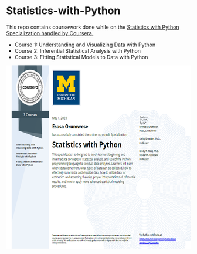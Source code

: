 # Statistics-with-Python

This repo contains coursework done while on the [Statistics with Python Specialization handled by Coursera.](https://www.coursera.org/specializations/statistics-with-python)
* Course 1: Understanding and Visualizing Data with Python
* Course 2: Inferential Statistical Analysis with Python
* Course 3: Fitting Statistical Models to Data with Python

<img src="specialization_certificate.png" alt="Specialization Certificate" width="700" height="500">
